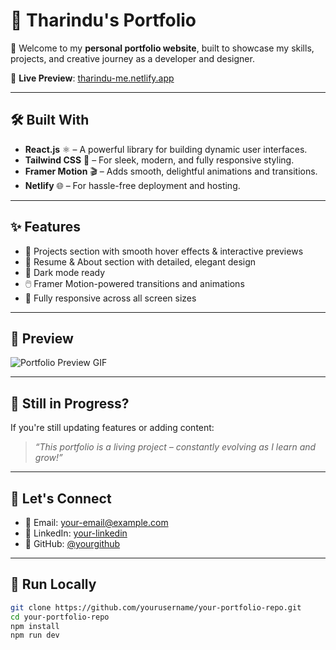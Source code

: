 # 🚀 Tharindu's Portfolio

🎨 Welcome to my **personal portfolio website**, built to showcase my skills, projects, and creative journey as a developer and designer.

🔗 **Live Preview**: [tharindu-me.netlify.app](https://tharindu-me.netlify.app/)



---

## 🛠️ Built With

- **React.js** ⚛️ – A powerful library for building dynamic user interfaces.
- **Tailwind CSS** 💨 – For sleek, modern, and fully responsive styling.
- **Framer Motion** 🎬 – Adds smooth, delightful animations and transitions.
- **Netlify** 🌐 – For hassle-free deployment and hosting.

---

## ✨ Features

- 💼 Projects section with smooth hover effects & interactive previews
- 📄 Resume & About section with detailed, elegant design
- 🌙 Dark mode ready
- 🖱️ Framer Motion-powered transitions and animations
- 📱 Fully responsive across all screen sizes

---

## 📸 Preview

![Portfolio Preview GIF](https://tharindu-me.netlify.app/your-preview.gif) <!-- Replace with your actual preview GIF if available -->

---

## 🚧 Still in Progress?

If you're still updating features or adding content:
> _“This portfolio is a living project – constantly evolving as I learn and grow!”_

---

## 🤝 Let's Connect

- 📧 Email: your-email@example.com
- 💼 LinkedIn: [your-linkedin](https://linkedin.com/in/yourusername)
- 🐙 GitHub: [@yourgithub](https://github.com/yourusername)

---

## 📁 Run Locally

```bash
git clone https://github.com/yourusername/your-portfolio-repo.git
cd your-portfolio-repo
npm install
npm run dev
